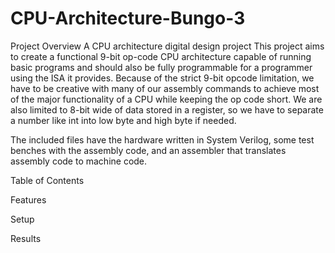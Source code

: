 # CPU-Architecture-Bungo-3

Project Overview
A CPU architecture digital design project
This project aims to create a functional 9-bit op-code CPU architecture capable of running basic programs and should also be fully programmable for a programmer using the ISA it provides.
Because of the strict 9-bit opcode limitation, we have to be creative with many of our assembly commands to achieve most of the major functionality of a CPU while keeping the op code short. We are also limited to 8-bit wide of data stored in a register, so we have to separate a number like int into low byte and high byte if needed.

The included files have the hardware written in System Verilog, some test benches with the assembly code, and an assembler that translates assembly code to machine code.

Table of Contents


 Features



 Setup





 Results

